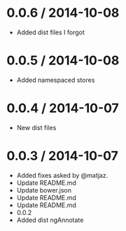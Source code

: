 
0.0.6 / 2014-10-08
==================

  * Added dist files I forgot

0.0.5 / 2014-10-08
==================

  * Added namespaced stores

0.0.4 / 2014-10-07
==================

  * New dist files

0.0.3 / 2014-10-07
==================

  * Added fixes asked by @matjaz.
  * Update README.md
  * Update bower.json
  * Update README.md
  * Update README.md
  * 0.0.2
  * Added dist ngAnnotate

